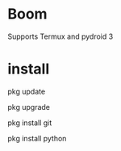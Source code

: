 # Boom
Supports Termux and pydroid 3
# install
pkg update 

pkg upgrade

pkg install git

pkg install python
